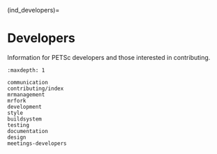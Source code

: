(ind_developers)=

# Developers

Information for PETSc developers and those interested in contributing.

```{toctree}
:maxdepth: 1

communication
contributing/index
mrmanagement
mrfork
development
style
buildsystem
testing
documentation
design
meetings-developers
```
